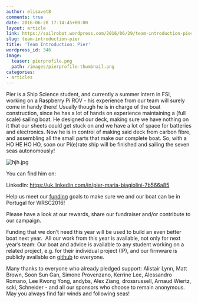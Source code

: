```yaml
---
author: elisavet8
comments: true
date: 2016-06-28 17:14:45+00:00
layout: article
link: https://sailrobot.wordpress.com/2016/06/29/team-introduction-pier/
slug: team-introduction-pier
title: 'Team Introduction: Pier'
wordpress_id: 346
image:
  teaser: pierprofile.png
  path: /images/pierprofile-thumbnail.png
categories:
- articles
---
```


Pier is a Ship Science student, and currently a summer intern in FSI, working on a Raspberry Pi ROV - his experience from our team will surely come in handy there! Usually though he is in charge of the boat construction, since he has a lot of hands on experience maintaining a (full scale) sailing boat. He designed our deck, making sure we have nothing on it that our sheets could get stuck on and we have a lot of space for batteries and electronics. Now he is in control of making said deck from carbon fibre, and assembling all the small parts that make our complete boat. So, with a HO HE HO HO, soon our Pi(e)rate ship will be finished and sailing the seven seas autonomously!

![hjh.jpg](https://sailrobot.files.wordpress.com/2016/06/hjh.jpg)

You can find him on:

LinkedIn: https://uk.linkedin.com/in/pier-maria-biagiolini-7b566a85



Help us meet our [funding](https://southampton.hubbub.net/p/sailrobot/) goals to make sure we and our boat can be in Portugal for WRSC2016!

Please have a look at our rewards, share our fundraiser and/or contribute to our campaign.

Funding that we don’t need this year will be used to build an even better boat next year.  All our work from this year is available, not only for next year’s team: Our boat and advice is available to any student working on a related project, e.g. for their individual project (IP), and our firmware is publicly available on [github](https://github.com/Maritime-Robotics-Student-Society/sailing-robot) to everyone.

Many thanks to everyone who already pledged support: Alistair Lynn, Matt Brown, Soon Sun Gan, Simone Provenzano, Kerrine Lee, Alessandro Romano, Lee Kwong Yong, andybs, Alex Ziang, drossrussell, Arnaud Wiertz, scki, Schneider - and all our sponsors who choose to remain anonymous. 
May you always find fair winds and following seas!
